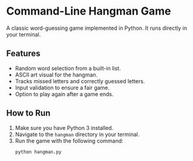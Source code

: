 # Command-Line Hangman Game

A classic word-guessing game implemented in Python. It runs directly in your terminal.

## Features
- Random word selection from a built-in list.
- ASCII art visual for the hangman.
- Tracks missed letters and correctly guessed letters.
- Input validation to ensure a fair game.
- Option to play again after a game ends.

## How to Run
1. Make sure you have Python 3 installed.
2. Navigate to the `hangman` directory in your terminal.
3. Run the game with the following command:
   ```bash
   python hangman.py
